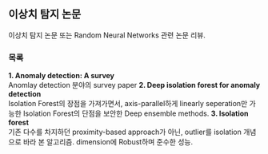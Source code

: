 ## 이상치 탐지 논문
이상치 탐지 논문 또는 Random Neural Networks 관련 논문 리뷰.

### 목록
**1. Anomaly detection: A survey**  
   Anomlay detection 분야의 survey paper
**2. Deep isolation forest for anomaly detection**  
   Isolation Forest의 장점을 가져가면서, axis-parallel하게 linearly seperation만 가능한 Isolation Forest의 단점을 보안한 Deep ensemble methods. 
**3. Isolation forest**  
   기존 다수를 차지하던 proximity-based approach가 아닌, outlier를 isolation 개념으로 바라 본 알고리즘. dimension에 Robust하며 준수한 성능.
